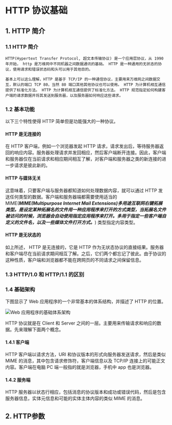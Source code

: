 # HTTP 协议基础

## 1. HTTP 简介

### 1.1 HTTP 简介

``` text
HTTP(Hypertext Transfer Protocol, 超文本传输协议) 是一个应用层协议，从 1990 年开始， http 是万维网中不同机器之间数据通讯的基础。 HTTP 是一种通用的无状态的协议，使用请求和错误状态码和头可以用于其他目的。

基本上可以这么理解，HTTP 是基于 TCP/IP 的一种通信协议，主要用来万维网之间数据交互，默认的端口 TCP 80，当然 80 端口其他其他协议也可以使用。 HTTP 为计算机相互通信提供了标准化方法。 HTTP 为计算机相互通信提供了标准化方法。 HTTP 规范指定如何构建客户端的请求数据并将其发送到服务器，以及服务器如何响应这些请求。
```

### 1.2 基本功能

以下三个特性使得 HTTP 简单但是功能强大的一种协议。

#### HTTP 是无连接的

在 HTTP 客户端，例如一个浏览器发起 HTTP 请求，请求发出后，等待服务器返回的响应内容。服务器处理请求并发回相应，然后客户端断开连接。因此，客户端和服务器仅在当前请求和相应期间相互了解，对客户端和服务器之类的新连接的进一步请求是彼此新的。

#### HTTP 与媒体无关

这意味着，只要客户端与服务器都知道如何处理数据内容，就可以通过 HTTP 发送任何类型的数据。客户端和服务器端都需要使用适当的 MIME(***MIME(Multipurpose Internet Mail Extensions)多用途互联网右键拓展类型。是设定某种拓展名的文件用一种应用程序来打开的方式类型，当拓展名文件被访问的时候，浏览器会自动使用指定应用程序来打开。多用于指定一些客户端自定义的文件名，以及一些媒体文件打开方式。***) 类型指定内容类型。

#### HTTP 是无状态的

如上所述， HTTP 是无连接的，它是 HTTP 作为无状态协议的直接结果。服务器和客户端尽在当前请求期间相互了解。之后，它们两个都忘记了彼此。由于协议的这种性质，客户端和浏览器都不能在跨网页的不同请求之间保留信息。

### 1.3 HTTP/1.0 和 HTTP/1.1 的区别

### 1.4 基础架构

下图显示了 Web 应用程序的一个非常基本的体系结构，并描述了 HTTP 的位置。

![Web 应用程序的基础体系架构](https://img-blog.csdnimg.cn/20190716122212888.png?x-oss-process=image/watermark,type_ZmFuZ3poZW5naGVpdGk,shadow_10,text_aHR0cHM6Ly9ibG9nLmNzZG4ubmV0L3UwMTE1NDE5NDY=,size_16,color_FFFFFF,t_70)

HTTP 协议就是在 Client 和 Server 之间的一层。主要用来传输请求和响应的数据。先来理解下面两个概念。

#### 1.4.1 客户端

HTTP 客户端以请求方法，URI 和协议版本的形式向服务器发送请求，然后是类似 MIME 的消息，其中包含请求修饰符，客户端信息以及 TCP/IP 连接上的可能正文内容。客户端在电脑 PC 端一般指的就是浏览器，手机中 app 也是浏览器。

#### 1.4.2 服务端

HTTP 服务器以状态行相应，包括消息的协议版本和成功或错误代码，然后是包含服务器信息，实体元信息和可能的实体主体内容的类似 MIME 的消息。

## 2. HTTP参数
